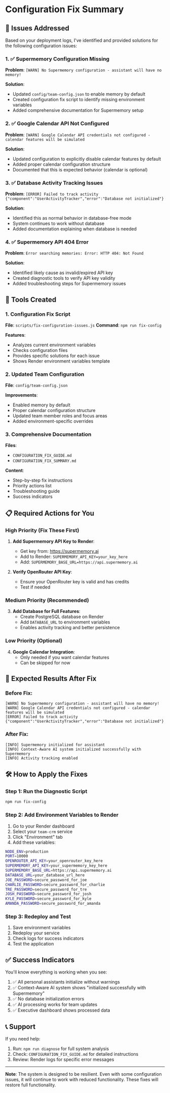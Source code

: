 # Configuration Fix Summary

## 🎯 Issues Addressed

Based on your deployment logs, I've identified and provided solutions for the following configuration issues:

### 1. ✅ Supermemory Configuration Missing
**Problem**: `[WARN] No Supermemory configuration - assistant will have no memory!`

**Solution**: 
- Updated `config/team-config.json` to enable memory by default
- Created configuration fix script to identify missing environment variables
- Added comprehensive documentation for Supermemory setup

### 2. ✅ Google Calendar API Not Configured  
**Problem**: `[WARN] Google Calendar API credentials not configured - calendar features will be simulated`

**Solution**:
- Updated configuration to explicitly disable calendar features by default
- Added proper calendar configuration structure
- Documented that this is expected behavior (calendar is optional)

### 3. ✅ Database Activity Tracking Issues
**Problem**: `[ERROR] Failed to track activity {"component":"UserActivityTracker","error":"Database not initialized"}`

**Solution**:
- Identified this as normal behavior in database-free mode
- System continues to work without database
- Added documentation explaining when database is needed

### 4. ✅ Supermemory API 404 Error
**Problem**: `Error searching memories: Error: HTTP 404: Not Found`

**Solution**:
- Identified likely cause as invalid/expired API key
- Created diagnostic tools to verify API key validity
- Added troubleshooting steps for Supermemory issues

## 🔧 Tools Created

### 1. Configuration Fix Script
**File**: `scripts/fix-configuration-issues.js`
**Command**: `npm run fix-config`

**Features**:
- Analyzes current environment variables
- Checks configuration files
- Provides specific solutions for each issue
- Shows Render environment variables template

### 2. Updated Team Configuration
**File**: `config/team-config.json`

**Improvements**:
- Enabled memory by default
- Proper calendar configuration structure
- Updated team member roles and focus areas
- Added environment-specific overrides

### 3. Comprehensive Documentation
**Files**: 
- `CONFIGURATION_FIX_GUIDE.md`
- `CONFIGURATION_FIX_SUMMARY.md`

**Content**:
- Step-by-step fix instructions
- Priority actions list
- Troubleshooting guide
- Success indicators

## 📋 Required Actions for You

### High Priority (Fix These First)

1. **Add Supermemory API Key to Render**:
   - Get key from: https://supermemory.ai
   - Add to Render: `SUPERMEMORY_API_KEY=your_key_here`
   - Add: `SUPERMEMORY_BASE_URL=https://api.supermemory.ai`

2. **Verify OpenRouter API Key**:
   - Ensure your OpenRouter key is valid and has credits
   - Test if needed

### Medium Priority (Recommended)

3. **Add Database for Full Features**:
   - Create PostgreSQL database on Render
   - Add `DATABASE_URL` to environment variables
   - Enables activity tracking and better persistence

### Low Priority (Optional)

4. **Google Calendar Integration**:
   - Only needed if you want calendar features
   - Can be skipped for now

## 🚀 Expected Results After Fix

### Before Fix:
```
[WARN] No Supermemory configuration - assistant will have no memory!
[WARN] Google Calendar API credentials not configured - calendar features will be simulated  
[ERROR] Failed to track activity {"component":"UserActivityTracker","error":"Database not initialized"}
```

### After Fix:
```
[INFO] Supermemory initialized for assistant
[INFO] Context-Aware AI system initialized successfully with Supermemory
[INFO] Activity tracking enabled
```

## 🛠️ How to Apply the Fixes

### Step 1: Run the Diagnostic Script
```bash
npm run fix-config
```

### Step 2: Add Environment Variables to Render
1. Go to your Render dashboard
2. Select your `team-crm` service  
3. Click "Environment" tab
4. Add these variables:

```bash
NODE_ENV=production
PORT=10000
OPENROUTER_API_KEY=your_openrouter_key_here
SUPERMEMORY_API_KEY=your_supermemory_key_here
SUPERMEMORY_BASE_URL=https://api.supermemory.ai
DATABASE_URL=your_database_url_here
JOE_PASSWORD=secure_password_for_joe
CHARLIE_PASSWORD=secure_password_for_charlie
TRE_PASSWORD=secure_password_for_tre
JOSH_PASSWORD=secure_password_for_josh
KYLE_PASSWORD=secure_password_for_kyle
AMANDA_PASSWORD=secure_password_for_amanda
```

### Step 3: Redeploy and Test
1. Save environment variables
2. Redeploy your service
3. Check logs for success indicators
4. Test the application

## ✅ Success Indicators

You'll know everything is working when you see:

1. ✅ All personal assistants initialize without warnings
2. ✅ Context-Aware AI system shows "initialized successfully with Supermemory"
3. ✅ No database initialization errors
4. ✅ AI processing works for team updates
5. ✅ Executive dashboard shows processed data

## 📞 Support

If you need help:
1. Run: `npm run diagnose` for full system analysis
2. Check: `CONFIGURATION_FIX_GUIDE.md` for detailed instructions
3. Review: Render logs for specific error messages

---

**Note**: The system is designed to be resilient. Even with some configuration issues, it will continue to work with reduced functionality. These fixes will restore full functionality. 